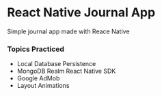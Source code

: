 # React Native Journal App

Simple journal app made with Reace Native

### Topics Practiced

- Local Database Persistence
- MongoDB Realm React Native SDK
- Google AdMob
- Layout Animations
